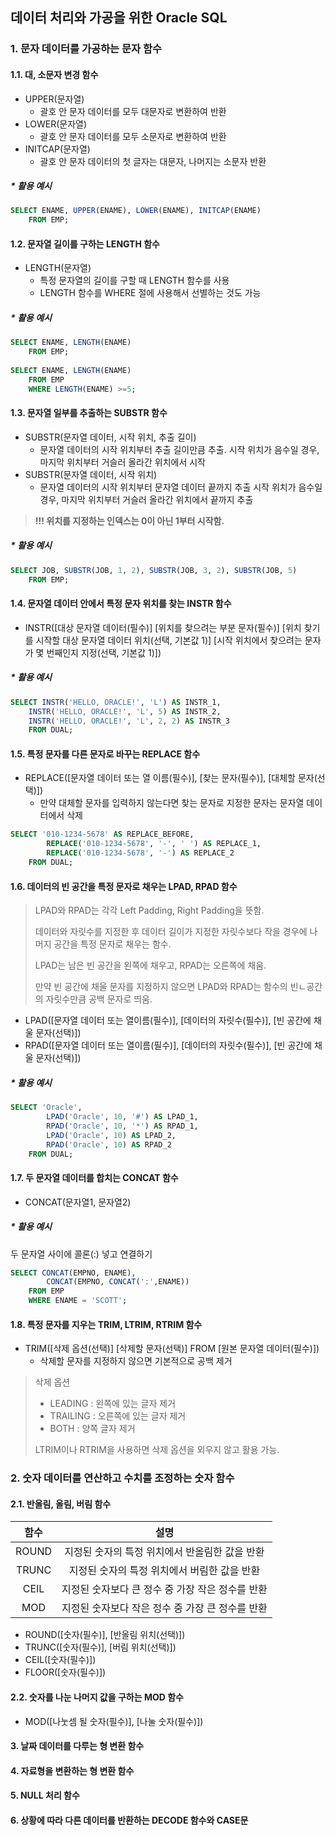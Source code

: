 ## 데이터 처리와 가공을 위한 Oracle SQL

### 1. 문자 데이터를 가공하는 문자 함수

#### 1.1. 대, 소문자 변경 함수

* UPPER(문자열)
  * 괄호 안 문자 데이터를 모두 대문자로 변환하여 반환
* LOWER(문자열)
  * 괄호 안 문자 데이터를 모두 소문자로 변환하여 반환
* INITCAP(문자열)
  * 괄호 안 문자 데이터의 첫 글자는 대문자, 나머지는 소문자 반환

##### * 활용 예시

```sql
SELECT ENAME, UPPER(ENAME), LOWER(ENAME), INITCAP(ENAME) 
	FROM EMP;
```

#### 1.2. 문자열 길이를 구하는 LENGTH 함수

* LENGTH(문자열)
  * 특정 문자열의 길이를 구할 때 LENGTH 함수를 사용
  * LENGTH 함수를 WHERE 절에 사용해서 선별하는 것도 가능

##### * 활용 예시

```sql
SELECT ENAME, LENGTH(ENAME)
	FROM EMP;
	
SELECT ENAME, LENGTH(ENAME)
	FROM EMP
	WHERE LENGTH(ENAME) >=5;
```

#### 1.3. 문자열 일부를 추출하는 SUBSTR 함수

* SUBSTR(문자열 데이터, 시작 위치, 추출 길이)
  * 문자열 데이터의 시작 위치부터 추출 길이만큼 추출. 
    시작 위치가 음수일 경우, 마지막 위치부터 거슬러 올라간 위치에서 시작
* SUBSTR(문자열 데이터, 시작 위치)
  * 문자열 데이터의 시작 위치부터 문자열 데이터 끝까지 추출
    시작 위치가 음수일 경우, 마지막 위치부터 거슬러 올라간 위치에서 끝까지 추출

> **!!! 위치를 지정하는 인덱스는 0이 아닌 1부터 시작함.**

##### * 활용 예시

```sql
SELECT JOB, SUBSTR(JOB, 1, 2), SUBSTR(JOB, 3, 2), SUBSTR(JOB, 5)
	FROM EMP;
```



#### 1.4. 문자열 데이터 안에서 특정 문자 위치를 찾는 INSTR 함수

* INSTR([대상 문자열 데이터(필수)]
  			[위치를 찾으려는 부분 문자(필수)]
  			[위치 찾기를 시작할 대상 문자열 데이터 위치(선택, 기본값 1)]
  			[시작 위치에서 찾으려는 문자가 몇 번째인지 지정(선택, 기본값 1)])

##### * 활용 예시

```sql
SELECT INSTR('HELLO, ORACLE!', 'L') AS INSTR_1,
	INSTR('HELLO, ORACLE!', 'L', 5) AS INSTR_2,
	INSTR('HELLO, ORACLE!', 'L', 2, 2) AS INSTR_3
	FROM DUAL;
```



#### 1.5. 특정 문자를 다른 문자로 바꾸는 REPLACE 함수

* REPLACE([문자열 데이터 또는 열 이름(필수)], [찾는 문자(필수)], [대체할 문자(선택)])
  * 만약 대체할 문자를 입력하지 않는다면 찾는 문자로 지정한 문자는 문자열 데이터에서 삭제

```sql
SELECT '010-1234-5678' AS REPLACE_BEFORE,
		REPLACE('010-1234-5678', '-', ' ') AS REPLACE_1,
		REPLACE('010-1234-5678', '-') AS REPLACE_2
	FROM DUAL;
```



#### 1.6. 데이터의 빈 공간을 특정 문자로 채우는 LPAD, RPAD 함수

> LPAD와 RPAD는 각각 Left Padding, Right Padding을 뜻함.
>
> 데이터와 자릿수를 지정한 후 데이터 길이가 지정한 자릿수보다 작을 경우에 나머지 공간을 특정 문자로 채우는 함수. 
>
> LPAD는 남은 빈 공간을 왼쪽에 채우고, RPAD는 오른쪽에 채움.
>
> 만약 빈 공간에 채울 문자를 지정하지 않으면 LPAD와 RPAD는 함수의 빈ㄴ공간의 자릿수만큼 공백 문자로 띄움.

* LPAD([문자열 데이터 또는 열이름(필수)], [데이터의 자릿수(필수)], [빈 공간에 채울 문자(선택)])
* RPAD([문자열 데이터 또는 열이름(필수)], [데이터의 자릿수(필수)], [빈 공간에 채울 문자(선택)])

##### * 활용 예시

```sql
SELECT 'Oracle',
		LPAD('Oracle', 10, '#') AS LPAD_1,
		RPAD('Oracle', 10, '*') AS RPAD_1,
		LPAD('Oracle', 10) AS LPAD_2,
		RPAD('Oracle', 10) AS RPAD_2
	FROM DUAL;
```



#### 1.7. 두 문자열 데이터를 합치는 CONCAT 함수

* CONCAT(문자열1, 문자열2)

##### * 활용 예시

두 문자열 사이에 콜론(:) 넣고 연결하기

```sql
SELECT CONCAT(EMPNO, ENAME),
		CONCAT(EMPNO, CONCAT(':',ENAME))
	FROM EMP
	WHERE ENAME = 'SCOTT';
```



#### 1.8. 특정 문자를 지우는 TRIM, LTRIM, RTRIM 함수

* TRIM([삭제 옵션(선택)] [삭제할 문자(선택)] FROM [원본 문자열 데이터(필수)])
  * 삭제할 문자를 지정하지 않으면 기본적으로 공백 제거

> 삭제 옵션
>
> * LEADING : 왼쪽에 있는 글자 제거
> * TRAILING : 오른쪽에 있는 글자 제거
> * BOTH : 양쪽 글자 제거
>
> LTRIM이나 RTRIM을 사용하면 삭제 옵션을 외우지 않고 활용 가능.

### 2. 숫자 데이터를 연산하고 수치를 조정하는 숫자 함수

#### 2.1. 반올림, 올림, 버림 함수

| 함수  |                       설명                       |
| :---: | :----------------------------------------------: |
| ROUND |  지정된 숫자의 특정 위치에서 반올림한 값을 반환  |
| TRUNC |   지정된 숫자의 특정 위치에서 버림한 값을 반환   |
| CEIL  | 지정된 숫자보다 큰 정수 중 가장 작은 정수를 반환 |
|  MOD  | 지정된 숫자보다 작은 정수 중 가장 큰 정수를 반환 |

* ROUND([숫자(필수)], [반올림 위치(선택)])
* TRUNC([숫자(필수)], [버림 위치(선택)])
* CEIL([숫자(필수)])
* FLOOR([숫자(필수)])

#### 2.2. 숫자를 나눈 나머지 값을 구하는 MOD 함수

* MOD([나눗셈 될 숫자(필수)], [나눌 숫자(필수)])

#### 3. 날짜 데이터를 다루는 형 변환 함수



#### 4. 자료형을 변환하는 형 변환 함수



#### 5. NULL 처리 함수



#### 6. 상황에 따라 다른 데이터를 반환하는 DECODE 함수와 CASE문



